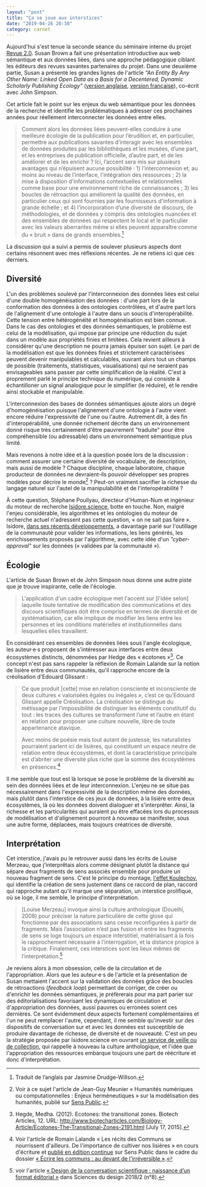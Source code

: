 ```yaml
---
layout: "post"
title: "Ça se joue aux interstices"
date: "2019-04-26 20:30"
category: carnet
---
```


Aujourd'hui s'est tenue la seconde séance du séminaire interne du projet [Revue 2.0](http://revue20.org). Susan Brown a fait une présentation introductive aux web sémantique et aux données liées, dans une approche pédagogique ciblant les éditeurs des revues savantes partenaires du projet. Dans une deuxième partie, Susan a présenté les grandes lignes de l'article _"An Entity By Any Other Name: Linked Open Data as a Basis for a Decentered, Dynamic Scholarly Publishing Ecology"_ ([version anglaise](https://src-online.ca/index.php/src/article/view/212), [version française](https://via.hypothes.is/https://stylo.ecrituresnumeriques.ca/api/v1/htmlArticle/5cc1d219972e5900191acd92?preview=true)), co-écrit avec John Simpson.

Cet article fait le point sur les enjeux du web sémantique pour les données de la recherche et identifie les problématiques à adresser ces prochaines années pour réellement interconnecter les données entre elles.

> Comment alors les données liées peuvent-elles conduire à une meilleure écologie de la publication pour l’érudition et, en particulier, permettre aux publications savantes d’interagir avec les ensembles de données produites par les bibliothèques et les musées, d’une part, et les entreprises de publication officielle, d’autre part, et de les améliorer et de les enrichir&nbsp;? Ici, l’accent sera mis sur plusieurs avantages qui n’épuisent aucune possibilité&nbsp;: 1)&nbsp;l’interconnexion et, au moins au niveau de l’interface, l'intégration des ressources&nbsp;; 2)&nbsp;la mise à disposition d'informations contextuelles et relationnelles comme base pour une environnement riche de connaissances&nbsp;; 3)&nbsp;les boucles de rétroaction qui améliorent la qualité des données, en particulier ceux qui sont fournies par les fournisseurs d'information à grande échelle&nbsp;; et 4)&nbsp;l’incorporation d’une diversité de discours, de méthodologies, et de données y compris des ontologies nuancées et des ensembles de données qui respectent le local et le particulier avec les valeurs aberrantes même si elles peuvent apparaître comme du « bruit » dans de grands ensembles.[^trad]


La discussion qui a suivi a permis de soulever plusieurs aspects dont certains résonnent avec mes réflexions récentes. Je ne retiens ici que ces derniers.

## Diversité

L'un des problèmes soulevé par l'interconnexion des données liées est celui d'une double homogénéisation des données&nbsp;: d'une part lors de la conformation des données à des ontologies contrôlées, et d'autre part lors de l'alignement d'une ontologie à l'autre dans un soucis d'interopérabilité. Cette tension entre hétérogénéité et homogénéisation est bien connue. Dans le cas des ontologies et des données sémantiques, le problème est celui de la modélisation, qui impose par principe une réduction du sujet dans un modèle aux propriétés finies et limitées. Cela revient ailleurs à considérer qu'une description ne pourra jamais épuiser son sujet. Le pari de la modélisation est que les données finies et strictement caractérisées peuvent devenir manipulables et calculables, ouvrant alors tout un champs de possible (traitements, statistiques, visualisations) qui ne seraient pas envisageables sans passer par cette simplification de la réalité. C'est à proprement parlé le principe technique du numérique, qui consiste à échantilloner un signal analogique pour le simplifier (le réduire), et le rendre ainsi stockable et manipulable.

L'interconnexion des bases de données sémantiques ajoute alors un degré d'homogénéisation puisque l'alignement d'une ontologie à l'autre vient encore réduire l'expressivité de l'une ou l'autre. Autrement dit, à des fin d'interopérabilité, une donnée richement décrite dans un environnement donné risque très certainement d'être pauvrement "traduite" pour être compréhensible (ou adressable) dans un environnement sémantique plus limité.

Mais revenons à notre idée et à la question posée lors de la discussion&nbsp;: comment assurer une certaine diversité de vocabulaire, de description, mais aussi de modèle&nbsp;? Chaque discipline, chaque laboratoire, chaque producteur de données ne devraient-ils pouvoir développer ses propres modèles pour décrire le monde[^guy]&nbsp;? Peut-on vraiment sacrifier la richesse du langage naturel sur l'autel de la manipulabilité et de l'interopérabilité&nbsp;?


À cette question, Stéphane Poullyau, directeur d'Human-Num et ingénieur du moteur de recherche [Isidore.science](http://isidore.science/), botte en touche. Non, malgré l'enjeu considérable, les algorithmes et les ontologies du moteur de recherche actuel n'adressent pas cette question, «&nbsp;on ne sait pas faire&nbsp;». Isidore, [dans ses récents développements](https://humanum.hypotheses.org/4784), a davantage parié sur l'outillage de la communauté pour valider les informations, les liens générés, les enrichissements proposés par l'algorithme, avec cette idée d'un *"cyber-approval"* sur les données («&nbsp;validées par la communauté&nbsp;»).

## Écologie

L'article de Susan Brown et de John Simpson nous donne une autre piste que je trouve inspirante, celle de l'écologie.

> L'application d'un cadre écologique met l'accent sur [l'idée selon] laquelle toute tentative de modification des communications et des discours scientifiques doit être comprise en termes de diversité et de systématisation, car elle implique de modifier les liens entre les personnes et les conditions matérielles et institutionnelles dans lesquelles elles travaillent.

En considérant ces ensembles de données liées sous l'angle écologique, les auteur·e·s proposent de s'intéresser aux interfaces entre deux écosystèmes distincts, dénommées par Hedge des «&nbsp;écotones&nbsp;»[^hedge]. Ce concept n'est pas sans rappeler la réflexion de Romain Lalande sur la notion de lisière entre deux communautés, qu'il rapproche encore de la créolisation d'Edouard Glissant :

> Ce que produit [cette] mise en relation consciente et inconsciente de deux cultures « valorisées égales ou inégales », c’est ce qu’Edouard Glissant appelle Créolisation. La créolisation se distingue du métissage par l’impossibilité de distinguer les éléments constitutif du tout : les traces des cultures se transforment l’une et l’autre en étant en relation pour proposer une culture nouvelle, libre de toute appartenance atavique.
>
> Avec moins de poésie mais tout autant de justesse, les naturalistes pourraient parlent ici de lisières, qui constituent un espace neutre de relation entre deux écosystèmes, et dont la caractéristique principale est d’abriter une diversité plus riche que la somme des écosystèmes en présences.[^romain]

Il me semble que tout est là lorsque se pose le problème de la diversité au sein des données liées et de leur interconnexion. L'enjeu ne se situe pas nécessairement dans l'expressivité de la description même des données, mais plutôt dans l'interstice de ces jeux de données, à la lisière entre deux écosystèmes, là où les données doivent dialoguer et s'interprêter. Ainsi, la richesse et les particularités qui auraient pu être effacées lors du processus de modélisation et d'alignement pourront à nouveau se manifester, sous une autre forme, déplacées, mais toujours créatrices de diversité.

## Interprétation

Cet interstice, j'avais pu le retrouver aussi dans les écrits de Louise Merzeau, que j'interprêtais alors comme désignant plutôt la distance qui sépare deux fragments de sens associés ensemble pour produire un nouveau fragment de sens. C'est le principe du montage, [l'effet Koulechov](https://fr.wikipedia.org/wiki/Effet_Koulechov), qui identifie la création de sens justement dans ce raccord de plan, raccord qui rapproche autant qu'il marque une séparation, un interstice prolifique, où se loge, il me semble, le principe d'interprétation.

> [Louise Merzeau] invoque ainsi la culture anthologique (Doueihi, 2008) pour préciser la nature particulière de cette glose qui fonctionne par des associations sans cesse reconfigurées à partir de fragments. Mais l’association n’est pas fusion et entre les fragments de sens se loge toujours un espace interstitiel, matérialisant à la fois le rapprochement nécessaire à l’interrogation, et la distance propice à la critique. Finalement, ces interstices sont les lieux mêmes de l’interprétation.[^conversation]

Je reviens alors à mon obsession, celle de la circulation et de l'appropriation. Alors que les auteur·e·s de l'article et la présentation de Susan mettaient l'accent sur la validation des données grâce des boucles de rétroactions (_feedback loop_) permettant de corriger, de créer ou d'enrichir les données sémantiques, je préfèrerais pour ma part parier sur des éditorialisations favorisant les dynamiques de circulation et d'appropriation des données, aussi  pauvres ou erronées soient ces dernières. Ce sont évidemment deux aspects fortement complémentaires et l'un ne peut remplacer l'autre, cependant, il me semble qu'investir sur des dispositifs de conversation sur et avec les données est susceptible de produire davantage de richesse, de diversité et de nouveauté. C'est un peu la stratégie proposée par Isidore.science en ouvrant [un service de veille ou de collection](https://humanum.hypotheses.org/5320), qui rappelle à nouveau la culture anthologique, et l'idée que l'appropriation des ressources embarque toujours une part de réécriture et donc d'interprétation.



[^conversation]: voir l'article [« Design de la conversation scientifique : naissance d’un format éditorial »](https://www.cairn.info/revue-sciences-du-design-2018-2-page-57.htm) dans Sciences du design 2018/2 (n°8).

[^romain]: Voir l'article de Romain Lalande « Les récits des Communs se nourrissent d'ailleurs. De l'importance de cultiver nos lisières » en cours d'écriture et [publié en édition continue](https://via.hypothes.is/https://stylo.ecrituresnumeriques.ca/api/v1/htmlArticle/5bfd580e560a91001754d4f7?preview=true) sur Sens Public dans le cadre du dossier [« Écrire les communs : au devant de l'irréversible »](http://sens-public.org/article1383.html).

[^hedge]: Hegde, Medha. (2012). Ecotones: the transitional zones. Biotech Articles, 12. URL: http://www.biotecharticles.com/Biology-Article/Ecotones-The-Transitional-Zones-2191.html [July 17, 2015].

[^guy]: Voir à ce sujet l'article de Jean-Guy Meunier « Humanités numériques ou computationnelles : Enjeux herméneutiques » sur la modélisation des humanités, publié sur [Sens Public](http://www.sens-public.org/article1121.html).

[^trad]: Traduit de l’anglais par Jasmine Drudge-Willson.
